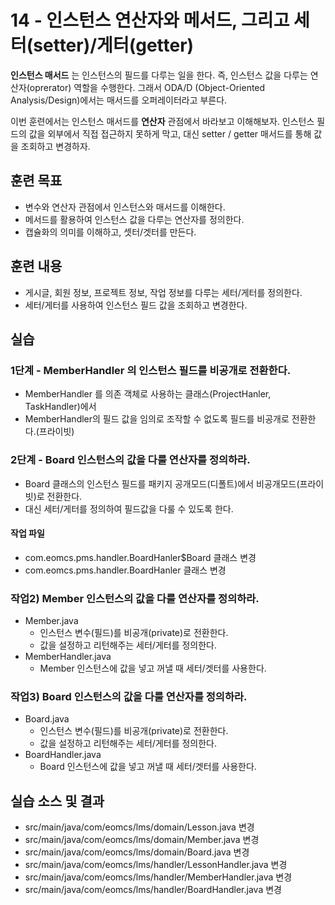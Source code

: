 # 14 - 인스턴스 연산자와 메서드, 그리고 세터(setter)/게터(getter)

**인스턴스 매서드** 는 인스턴스의 필드를 다루는 일을 한다.
즉, 인스턴스 값을 다루는 연산자(oprerator) 역할을 수행한다.
그래서 ODA/D (Object-Oriented Analysis/Design)에서는 매서드를 오퍼레이터라고 부른다.

이번 훈련에서는 인스턴스 매서드를 **연산자** 관점에서 바라보고 이해해보자.
인스턴스 필드의 값을 외부에서 직접 접근하지 못하게 막고,
대신 setter / getter 매서드를 통해 값을 조회하고 변경하자.

## 훈련 목표

- 변수와 연산자 관점에서 인스턴스와 매서드를 이해한다.
- 메서드를 활용하여 인스턴스 값을 다루는 연산자를 정의한다.
- 캡슐화의 의미를 이해하고, 셋터/겟터를 만든다.

## 훈련 내용

- 게시글, 회원 정보, 프로젝트 정보, 작업 정보를 다루는 세터/게터를 정의한다.
- 세터/게터를 사용하여 인스턴스 필드 값을 조회하고 변경한다.


## 실습

### 1단계 - MemberHandler 의 인스턴스 필드를 비공개로 전환한다.

- MemberHandler 를 의존 객체로 사용하는 클래스(ProjectHanler, TaskHandler)에서
- MemberHandler의 필드 값을 임의로 조작할 수 없도록 필드를 비공개로 전환한다.(프라이빗)

### 2단계 - Board 인스턴스의 값을 다룰 연산자를 정의하라.

- Board 클래스의 인스턴스 필드를 패키지 공개모드(디폴트)에서 비공개모드(프라이빗)로 전환한다.
- 대신 세터/게터를 정의하여 필드값을 다룰 수 있도록 한다.

#### 작업 파일

- com.eomcs.pms.handler.BoardHanler$Board 클래스 변경
- com.eomcs.pms.handler.BoardHanler 클래스 변경
### 작업2) Member 인스턴스의 값을 다룰 연산자를 정의하라.

- Member.java
    - 인스턴스 변수(필드)를 비공개(private)로 전환한다.
    - 값을 설정하고 리턴해주는 세터/게터를 정의한다.
- MemberHandler.java
    - Member 인스턴스에 값을 넣고 꺼낼 때 세터/겟터를 사용한다.

### 작업3) Board 인스턴스의 값을 다룰 연산자를 정의하라.

- Board.java
    - 인스턴스 변수(필드)를 비공개(private)로 전환한다.
    - 값을 설정하고 리턴해주는 세터/게터를 정의한다.
- BoardHandler.java
    - Board 인스턴스에 값을 넣고 꺼낼 때 세터/겟터를 사용한다.

## 실습 소스 및 결과

- src/main/java/com/eomcs/lms/domain/Lesson.java 변경
- src/main/java/com/eomcs/lms/domain/Member.java 변경
- src/main/java/com/eomcs/lms/domain/Board.java 변경
- src/main/java/com/eomcs/lms/handler/LessonHandler.java 변경
- src/main/java/com/eomcs/lms/handler/MemberHandler.java 변경
- src/main/java/com/eomcs/lms/handler/BoardHandler.java 변경